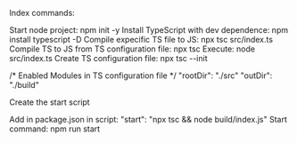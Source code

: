 Index commands:

Start node project: npm init -y
Install TypeScript with dev dependence: npm install typescript -D
Compile expecific TS file to JS: npx tsc src/index.ts
Compile TS to JS from TS configuration file: npx tsc
Execute: node src/index.ts
Create TS configuration file: npx tsc --init

 /* Enabled Modules in TS configuration file */
 "rootDir": "./src"
 "outDir": "./build"

Create the start script

Add in package.json in script: "start": "npx tsc && node build/index.js"
Start command: npm run start
